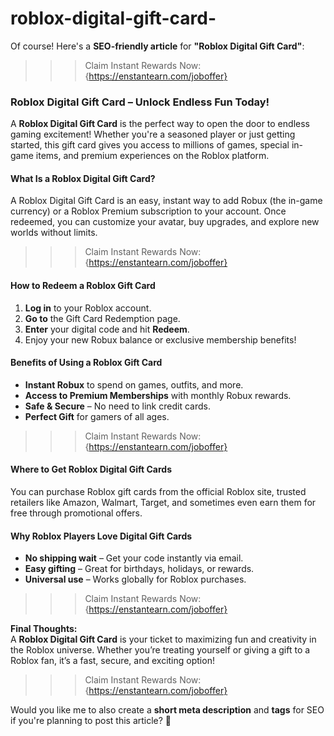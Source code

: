 # roblox-digital-gift-card-

Of course! Here's a **SEO-friendly article** for **"Roblox Digital Gift Card"**:

>>>Claim Instant Rewards Now:{https://enstantearn.com/joboffer}

### **Roblox Digital Gift Card – Unlock Endless Fun Today!**

A **Roblox Digital Gift Card** is the perfect way to open the door to endless gaming excitement! Whether you're a seasoned player or just getting started, this gift card gives you access to millions of games, special in-game items, and premium experiences on the Roblox platform.

#### **What Is a Roblox Digital Gift Card?**
A Roblox Digital Gift Card is an easy, instant way to add Robux (the in-game currency) or a Roblox Premium subscription to your account. Once redeemed, you can customize your avatar, buy upgrades, and explore new worlds without limits.
>>>Claim Instant Rewards Now:{https://enstantearn.com/joboffer}
#### **How to Redeem a Roblox Gift Card**
1. **Log in** to your Roblox account.
2. **Go to** the Gift Card Redemption page.
3. **Enter** your digital code and hit **Redeem**.
4. Enjoy your new Robux balance or exclusive membership benefits!

#### **Benefits of Using a Roblox Gift Card**
- **Instant Robux** to spend on games, outfits, and more.
- **Access to Premium Memberships** with monthly Robux rewards.
- **Safe & Secure** – No need to link credit cards.
- **Perfect Gift** for gamers of all ages.
>>>Claim Instant Rewards Now:{https://enstantearn.com/joboffer}
#### **Where to Get Roblox Digital Gift Cards**
You can purchase Roblox gift cards from the official Roblox site, trusted retailers like Amazon, Walmart, Target, and sometimes even earn them for free through promotional offers.

#### **Why Roblox Players Love Digital Gift Cards**
- **No shipping wait** – Get your code instantly via email.
- **Easy gifting** – Great for birthdays, holidays, or rewards.
- **Universal use** – Works globally for Roblox purchases.

>>>Claim Instant Rewards Now:{https://enstantearn.com/joboffer}

**Final Thoughts:**  
A **Roblox Digital Gift Card** is your ticket to maximizing fun and creativity in the Roblox universe. Whether you’re treating yourself or giving a gift to a Roblox fan, it’s a fast, secure, and exciting option!

>>>Claim Instant Rewards Now:{https://enstantearn.com/joboffer}

Would you like me to also create a **short meta description** and **tags** for SEO if you're planning to post this article? 🚀
